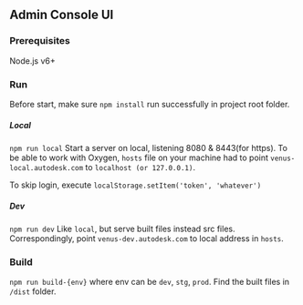 ## Admin Console UI

### Prerequisites

Node.js v6+

### Run

Before start, make sure `npm install` run successfully in project root folder.

##### Local
`npm run local` Start a server on local, listening 8080 & 8443(for https). To be able to work with Oxygen, `hosts` file on your machine had to point `venus-local.autodesk.com` to `localhost (or 127.0.0.1)`.

To skip login, execute `localStorage.setItem('token', 'whatever')`

##### Dev
`npm run dev` Like `local`, but serve built files instead src files. Correspondingly, point `venus-dev.autodesk.com` to local address in `hosts`.

### Build
`npm run build-{env}` where env can be `dev`, `stg`, `prod`. Find the built files in `/dist` folder.
